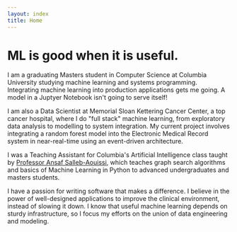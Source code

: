 ```yaml
---
layout: index
title: Home
---
```


# ML is good when it is useful.

I am a graduating Masters student in Computer Science at Columbia University studying machine learning and systems programming. Integrating machine learning into production applications gets me going. A model in a Juptyer Notebook isn't going to serve itself!

I am also a Data Scientist at Memorial Sloan Kettering Cancer Center, a top cancer hospital, where I do "full stack" machine learning, from exploratory data analysis to modelling to system integration. My current project involves integrating a random forest model into the Electronic Medical Record system in near-real-time using an event-driven architecture.

I was a Teaching Assistant for Columbia's Artificial Intelligence class taught by [Professor Ansaf Salleb-Aouissi](http://www.cs.columbia.edu/~ansaf/), which teaches graph search algorithms and basics of Machine Learning in Python to advanced undergraduates and masters students.

I have a passion for writing software that makes a difference. I believe in the power of well-designed applications to improve the clinical environment, instead of slowing it down. I know that useful machine learning depends on sturdy infrastructure, so I focus my efforts on the union of data engineering and modeling.